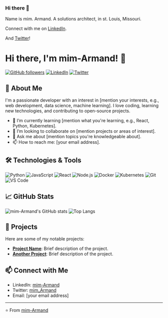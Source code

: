 ### Hi there 👋
Name is mim. Armand. A solutions architect, in st. Louis, Missouri.

Connect with me on [LinkedIn](https://www.linkedin.com/in/3dots/).

And [Twitter](https://twitter.com/mim_Armand)!

# Hi there, I'm mim-Armand! 👋

[![GitHub followers](https://img.shields.io/github/followers/mim-Armand?label=Follow&style=social)](https://github.com/mim-Armand)
[![LinkedIn](https://img.shields.io/badge/LinkedIn-Connect-blue)](https://www.linkedin.com/in/3dots/)
[![Twitter](https://img.shields.io/twitter/follow/mim_Armand?style=social)](https://twitter.com/mim_Armand)

## 🚀 About Me

I'm a passionate developer with an interest in [mention your interests, e.g., web development, data science, machine learning]. I love coding, learning new technologies, and contributing to open-source projects.

- 🌱 I’m currently learning [mention what you're learning, e.g., React, Python, Kubernetes].
- 👯 I’m looking to collaborate on [mention projects or areas of interest].
- 💬 Ask me about [mention topics you're knowledgeable about].
- 📫 How to reach me: [your email address].

## 🛠️ Technologies & Tools

![Python](https://img.shields.io/badge/-Python-333?style=flat&logo=python)
![JavaScript](https://img.shields.io/badge/-JavaScript-333?style=flat&logo=javascript)
![React](https://img.shields.io/badge/-React-333?style=flat&logo=react)
![Node.js](https://img.shields.io/badge/-Node.js-333?style=flat&logo=node.js)
![Docker](https://img.shields.io/badge/-Docker-333?style=flat&logo=docker)
![Kubernetes](https://img.shields.io/badge/-Kubernetes-333?style=flat&logo=kubernetes)
![Git](https://img.shields.io/badge/-Git-333?style=flat&logo=git)
![VS Code](https://img.shields.io/badge/-VS%20Code-333?style=flat&logo=visual-studio-code)

## 📈 GitHub Stats

![mim-Armand's GitHub stats](https://github-readme-stats.vercel.app/api?username=mim-Armand&show_icons=true&theme=radical)
![Top Langs](https://github-readme-stats.vercel.app/api/top-langs/?username=mim-Armand&layout=compact&theme=radical)

## 📂 Projects

Here are some of my notable projects:

- [**Project Name**](https://github.com/mim-Armand/project-name): Brief description of the project.
- [**Another Project**](https://github.com/mim-Armand/another-project): Brief description of the project.

## 📫 Connect with Me

- LinkedIn: [mim-Armand](https://www.linkedin.com/in/mim-armand/)
- Twitter: [mim_Armand](https://twitter.com/mim_Armand)
- Email: [your email address]

---

⭐️ From [mim-Armand](https://github.com/mim-Armand)
<!--
**mim-Armand/mim-Armand** is a ✨ _special_ ✨ repository because its `README.md` (this file) appears on your GitHub profile.

Here are some ideas to get you started:

- 🔭 I’m currently working on ...
- 🌱 I’m currently learning ...
- 👯 I’m looking to collaborate on ...
- 🤔 I’m looking for help with ...
- 💬 Ask me about ...
- 📫 How to reach me: ...
- 😄 Pronouns: ...
- ⚡ Fun fact: ...
-->
